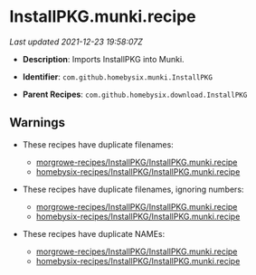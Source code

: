 # InstallPKG.munki.recipe

_Last updated 2021-12-23 19:58:07Z_

- **Description**: Imports InstallPKG into Munki.

- **Identifier**: `com.github.homebysix.munki.InstallPKG`

- **Parent Recipes**: `com.github.homebysix.download.InstallPKG`

## Warnings

- These recipes have duplicate filenames:
    - [morgrowe-recipes/InstallPKG/InstallPKG.munki.recipe](/autopkg-dupe-tracker/morgrowe-recipes/InstallPKG/InstallPKG.munki.recipe)
    - [homebysix-recipes/InstallPKG/InstallPKG.munki.recipe](/autopkg-dupe-tracker/homebysix-recipes/InstallPKG/InstallPKG.munki.recipe)

- These recipes have duplicate filenames, ignoring numbers:
    - [morgrowe-recipes/InstallPKG/InstallPKG.munki.recipe](/autopkg-dupe-tracker/morgrowe-recipes/InstallPKG/InstallPKG.munki.recipe)
    - [homebysix-recipes/InstallPKG/InstallPKG.munki.recipe](/autopkg-dupe-tracker/homebysix-recipes/InstallPKG/InstallPKG.munki.recipe)

- These recipes have duplicate NAMEs:
    - [morgrowe-recipes/InstallPKG/InstallPKG.munki.recipe](/autopkg-dupe-tracker/morgrowe-recipes/InstallPKG/InstallPKG.munki.recipe)
    - [homebysix-recipes/InstallPKG/InstallPKG.munki.recipe](/autopkg-dupe-tracker/homebysix-recipes/InstallPKG/InstallPKG.munki.recipe)